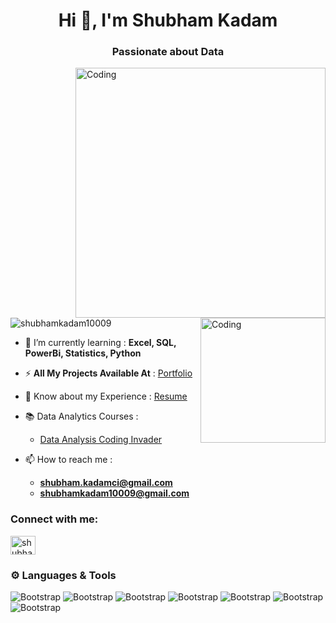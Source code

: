 <h1 align="center">Hi 👋, I'm Shubham Kadam</h1>
<h3 align="center">Passionate about Data</h3>
<img align="right" alt="Coding" width="400" src="https://media3.giphy.com/media/v1.Y2lkPTc5MGI3NjExYTc2MmI5ZDI2ODBhM2Q1ZThlOWQ5N2RlYjJhOWMyNWFhMDI3NzQ1ZiZlcD12MV9pbnRlcm5hbF9naWZzX2dpZklkJmN0PWc/qgQUggAC3Pfv687qPC/giphy.gif">
<img align="right" alt="Coding" width="200" src="https://www.careerguide.com/career/wp-content/uploads/2021/08/570bfa_93eba704821a45119d72f3c091263817_mv2.gif">

<p align="left"> <img src="https://komarev.com/ghpvc/?username=shubhamkadam10009&label=Profile%20views&color=0e75b6&style=flat" alt="shubhamkadam10009" /> </p>

- 🌱 I’m currently learning : **Excel, SQL, PowerBi, Statistics, Python**


- ⚡ **All My Projects Available At** : [Portfolio](https://github.com/shubhamkadam10009/Data-Analysis-Portfolio)
- 📄 Know about my Experience : [Resume](https://drive.google.com/file/d/18muUNksuXdxrGFZmfg-vG27seXBKKRaW/view?usp=drive_link)
- 📚 Data Analytics Courses :
  - [Data Analysis Coding Invader](https://codinginvaders.com/certificate?path=https://storage.yandexcloud.net/test11/DA_certificates/August%202023/4-Shubham-Mangesh-Kadam.jpg)
- 📫 How to reach me :
   - **shubham.kadamci@gmail.com**
   - **shubhamkadam10009@gmail.com** 

<h3 align="left">Connect with me:</h3>
<p align="left">
<a href="https://www.linkedin.com/in/shubham-kadam-a4167a253?lipi=urn%3Ali%3Apage%3Ad_flagship3_profile_view_base_contact_details%3BC54RKzPASraS6hYBzUnj%2Bg%3D%3D" target="blank"><img align="center" src="https://raw.githubusercontent.com/rahuldkjain/github-profile-readme-generator/master/src/images/icons/Social/linked-in-alt.svg" alt="shubham kadam" height="30" width="40" /></a>

</p>



### ⚙️ Languages & Tools

![Bootstrap](https://img.shields.io/badge/-Excel-05122A?style=flat-square&logo=Excel&color=bb8b8b) ![Bootstrap](https://img.shields.io/badge/-Python-05122A?style=flat-square&logo=Python&color=bb8b8b) ![Bootstrap](https://img.shields.io/badge/-MySQL-05122A?style=flat-square&logo=MySQL&color=bb8b8b) ![Bootstrap](https://img.shields.io/badge/-PostgreSQL-05122A?style=flat-square&logo=PostgreSQL&color=bb8b8b) ![Bootstrap](https://img.shields.io/badge/-Pandas-05122A?style=flat-square&logo=Pandas&color=bb8b8b) ![Bootstrap](https://img.shields.io/badge/-Numpy-05122A?style=flat-square&logo=Numpy&color=bb8b8b) ![Bootstrap](https://img.shields.io/badge/-PowerBi-05122A?style=flat-square&logo=PowerBi&color=bb8b8b)


